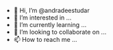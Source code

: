 - 👋 Hi, I’m @andradeestudar
- 👀 I’m interested in ...
- 🌱 I’m currently learning ...
- 💞️ I’m looking to collaborate on ...
- 📫 How to reach me ...

<!---
andradeestudar/andradeestudar is a ✨ special ✨ repository because its `README.md` (this file) appears on your GitHub profile.
You can click the Preview link to take a look at your changes.
--->
